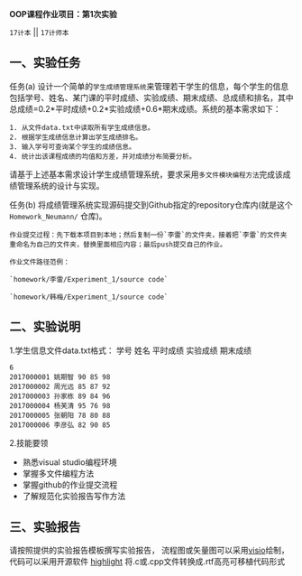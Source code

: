 **OOP课程作业项目：第1次实验**

`17计本`  || `17计师本`

## 一、实验任务

任务(a) 设计一个简单的`学生成绩管理系统`来管理若干学生的信息，每个学生的信息包括学号、姓名、某门课的平时成绩、实验成绩、期末成绩、总成绩和排名，其中总成绩=0.2\*平时成绩+0.2\*实验成绩+0.6\*期末成绩。系统的基本需求如下：
```
1. 从文件data.txt中读取所有学生成绩信息。
2. 根据学生成绩信息计算出学生成绩排名。
3. 输入学号可查询某个学生的成绩信息。
4. 统计出该课程成绩的均值和方差，并对成绩分布简要分析。
```
请基于上述基本需求设计学生成绩管理系统，要求采用`多文件模块编程方法`完成该成绩管理系统的设计与实现。

任务(b) 将成绩管理系统实现源码提交到Github指定的repository仓库内(就是这个`Homework_Neumann/` 仓库)。
 
 ```
 作业提交过程：先下载本项目到本地；然后复制一份`李雷`的文件夹，接着把`李雷`的文件夹重命名为自己的文件夹，替换里面相应内容；最后push提交自己的作业。

作业文件路径范例： 

`homework/李雷/Experiment_1/source code`

`homework/韩梅/Experiment_1/source code`
```



## 二、实验说明

1.学生信息文件data.txt格式：
学号 姓名 平时成绩 实验成绩 期末成绩
```
6
2017000001 姚期智 90 85 98
2017000002 周光远 85 87 92
2017000003 孙家栋 89 84 96
2017000004 杨芙清 95 76 98
2017000005 张朝阳 78 80 88
2017000006 李彦弘 82 90 85
```

2.技能要领
* 熟悉visual studio编程环境
* 掌握多文件编程方法
* 掌握github的作业提交流程
* 了解规范化实验报告写作方法

## 三、实验报告

请按照提供的实验报告模板撰写实验报告， 流程图或矢量图可以采用[visio](https://www.google.com/search?q=Microsoft%20Office%20%E4%B8%93%E4%B8%9A%E5%A2%9E%E5%BC%BA%E7%89%88%202016%20&ie=UTF-8)绘制，代码可以采用开源软件 [highlight](http://www.andre-simon.de/) 将.c或.cpp文件转换成.rtf高亮可移植代码形式
